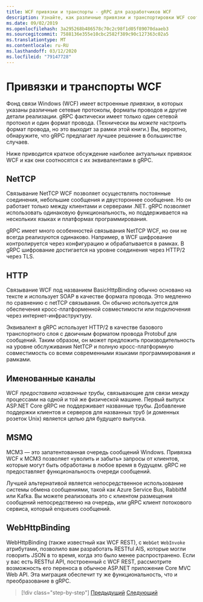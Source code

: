 ```yaml
---
title: WCF привязки и транспорты - gRPC для разработчиков WCF
description: Узнайте, как различные привязки и транспортировки WCF соотносятся с gRPC.
ms.date: 09/02/2019
ms.openlocfilehash: 3a295268b486578c70c2c98f1d05f89070daaeb3
ms.sourcegitcommit: 7588136e355e10cbc2582f389c90c127363c02a5
ms.translationtype: MT
ms.contentlocale: ru-RU
ms.lasthandoff: 03/12/2020
ms.locfileid: "79147728"
---
```

# <a name="wcf-bindings-and-transports"></a>Привязки и транспорты WCF

Фонд связи Windows (WCF) имеет встроенные *привязки,* в которых указаны различные сетевые протоколы, форматы проводов и другие детали реализации. gRPC фактически имеет только один сетевой протокол и один формат провода. (Технически вы *можете* настроить формат провода, но это выходит за рамки этой книги.) Вы, вероятно, обнаружите, что gRPC предлагает лучшее решение в большинстве случаев.

Ниже приводится краткое обсуждение наиболее актуальных привязок WCF и как они соотносятся с их эквивалентами в gRPC.

## <a name="nettcp"></a>NetTCP

Связывание NetTCP WCF позволяет осуществлять постоянные соединения, небольшие сообщения и двустороннее сообщение. Но он работает только между клиентами и серверами .NET. gRPC позволяет использовать одинаковую функциональность, но поддерживается на нескольких языках и платформах программирования.

gRPC имеет много особенностей связывания NetTCP WCF, но они не всегда реализуются одинаково. Например, в WCF шифрование контролируется через конфигурацию и обрабатывается в рамках. В gRPC шифрование достигается на уровне соединения через HTTP/2 через TLS.

## <a name="http"></a>HTTP

Связывание WCF под названием BasicHttpBinding обычно основано на тексте и использует SOAP в качестве формата провода. Это медленно по сравнению с netTCP связывания. Он обычно используется для обеспечения кросс-платформенной совместимости или подключения через интернет-инфраструктуру.

Эквивалент в gRPC использует HTTP/2 в качестве базового транспортного слоя с двоичным форматом провода Protobuf для сообщений. Таким образом, он может предложить производительность на уровне обслуживания NetTCP и полную кросс-платформную совместимость со всеми современными языками программирования и рамками.

## <a name="named-pipes"></a>Именованные каналы

WCF *предоставила названные трубы,* связывающие для связи между процессами на одной и той же физической машине. Первый выпуск ASP.NET Core gRPC не поддерживает названные трубы. Добавление поддержки клиентов и серверов для названных труб (и доменных розеток Unix) является целью для будущего выпуска.

## <a name="msmq"></a>MSMQ

МСМЗ — это запатентованная очередь сообщений Windows. Привязка WCF к МСМЗ позволяет «уволить и забыть» запросы от клиентов, которые могут быть обработаны в любое время в будущем. gRPC не предоставляет функциональность очереди сообщений.

Лучшей альтернативой является непосредственное использование системы обмена сообщениями, такой как Azure Service Bus, RabbitM или Kafka. Вы можете реализовать это с клиентом размещения сообщений непосредственно на очередь, или gRPC клиент потокового сервиса, который enqueues сообщений.

## <a name="webhttpbinding"></a>WebHttpBinding

WebHttpBinding (также известный как WCF REST), с `WebGet` `WebInvoke` атрибутами, позволило вам разработать RESTful AIS, которые могли говорить JSON в то время, когда это было менее распространено. Если у вас есть RESTful API, построенный с WCF REST, рассмотрите возможность его переноса в обычное ASP.NET приложение Core MVC Web API. Эта миграция обеспечит ту же функциональность, что и преобразование в gRPC.

>[!div class="step-by-step"]
>[Предыдущий](wcf-endpoints-grpc-methods.md)
>[Следующий](rpc-types.md)
